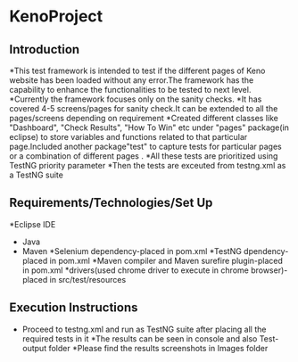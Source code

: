 # KenoProject

## Introduction
  
  *This test framework is intended to test if the different pages of Keno website has been loaded without any error.The framework has the capability to enhance the functionalities to be tested to next level.
  *Currently the framework focuses only on the sanity checks.
  *It has covered 4-5 screens/pages for sanity check.It can be extended to all the pages/screens depending on requirement
  *Created different classes like "Dashboard", "Check Results", "How To Win" etc under "pages" package(in eclipse) to store variables and functions related to that particular page.Included another package"test" to capture tests for particular pages or a combination of different pages . 
  *All these tests are prioritized using TestNG priority parameter
  *Then the tests are exceuted from testng.xml as a TestNG suite
  
## Requirements/Technologies/Set Up
   
   *Eclipse IDE
   * Java
   * Maven
   *Selenium dependency-placed in pom.xml
   *TestNG dpendency-placed in pom.xml
   *Maven compiler and Maven surefire plugin-placed in pom.xml 
   *drivers(used chrome driver to execute in chrome browser)-placed in src/test/resources
   
## Execution Instructions
   * Proceed to testng.xml and run as TestNG suite after placing all the required tests in it
   *The results can be seen in console and also Test-output folder
   *Please find the results screenshots in Images folder
   
  
   
   
